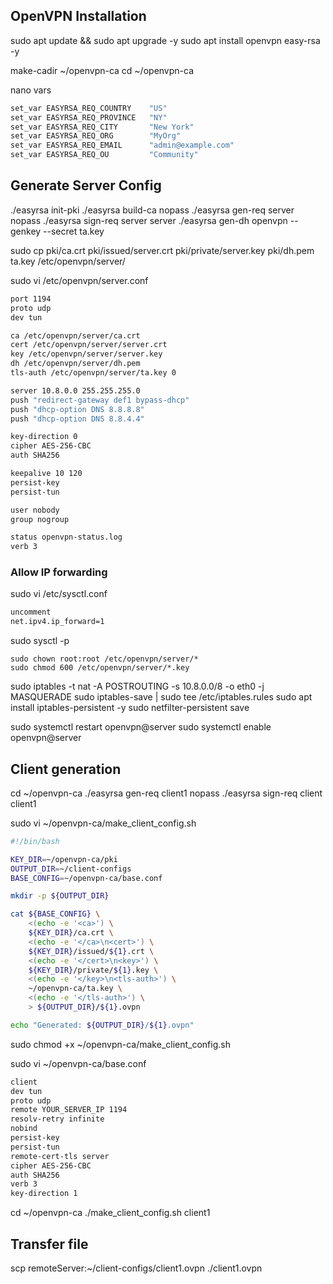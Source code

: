 ## OpenVPN Installation
sudo apt update && sudo apt upgrade -y
sudo apt install openvpn easy-rsa -y

make-cadir ~/openvpn-ca
cd ~/openvpn-ca

nano vars
```sh
set_var EASYRSA_REQ_COUNTRY    "US"
set_var EASYRSA_REQ_PROVINCE   "NY"
set_var EASYRSA_REQ_CITY       "New York"
set_var EASYRSA_REQ_ORG        "MyOrg"
set_var EASYRSA_REQ_EMAIL      "admin@example.com"
set_var EASYRSA_REQ_OU         "Community"
```

## Generate Server Config

./easyrsa init-pki
./easyrsa build-ca nopass
./easyrsa gen-req server nopass
./easyrsa sign-req server server
./easyrsa gen-dh
openvpn --genkey --secret ta.key

sudo cp pki/ca.crt pki/issued/server.crt pki/private/server.key pki/dh.pem ta.key /etc/openvpn/server/


sudo vi /etc/openvpn/server.conf
```sh
port 1194
proto udp
dev tun

ca /etc/openvpn/server/ca.crt
cert /etc/openvpn/server/server.crt
key /etc/openvpn/server/server.key
dh /etc/openvpn/server/dh.pem
tls-auth /etc/openvpn/server/ta.key 0

server 10.8.0.0 255.255.255.0
push "redirect-gateway def1 bypass-dhcp"
push "dhcp-option DNS 8.8.8.8"
push "dhcp-option DNS 8.8.4.4"

key-direction 0
cipher AES-256-CBC
auth SHA256

keepalive 10 120
persist-key
persist-tun

user nobody
group nogroup

status openvpn-status.log
verb 3
```

### Allow IP forwarding

sudo vi /etc/sysctl.conf
```sh
uncomment
net.ipv4.ip_forward=1
```
sudo sysctl -p



```
sudo chown root:root /etc/openvpn/server/*
sudo chmod 600 /etc/openvpn/server/*.key
```


sudo iptables -t nat -A POSTROUTING -s 10.8.0.0/8 -o eth0 -j MASQUERADE
sudo iptables-save | sudo tee /etc/iptables.rules
sudo apt install iptables-persistent -y
sudo netfilter-persistent save

sudo systemctl restart openvpn@server
sudo systemctl enable openvpn@server


## Client generation
cd ~/openvpn-ca
./easyrsa gen-req client1 nopass
./easyrsa sign-req client client1


sudo vi ~/openvpn-ca/make_client_config.sh

```sh
#!/bin/bash

KEY_DIR=~/openvpn-ca/pki
OUTPUT_DIR=~/client-configs
BASE_CONFIG=~/openvpn-ca/base.conf

mkdir -p ${OUTPUT_DIR}

cat ${BASE_CONFIG} \
    <(echo -e '<ca>') \
    ${KEY_DIR}/ca.crt \
    <(echo -e '</ca>\n<cert>') \
    ${KEY_DIR}/issued/${1}.crt \
    <(echo -e '</cert>\n<key>') \
    ${KEY_DIR}/private/${1}.key \
    <(echo -e '</key>\n<tls-auth>') \
    ~/openvpn-ca/ta.key \
    <(echo -e '</tls-auth>') \
    > ${OUTPUT_DIR}/${1}.ovpn

echo "Generated: ${OUTPUT_DIR}/${1}.ovpn"
```
sudo chmod +x ~/openvpn-ca/make_client_config.sh

sudo vi ~/openvpn-ca/base.conf
```sh
client
dev tun
proto udp
remote YOUR_SERVER_IP 1194
resolv-retry infinite
nobind
persist-key
persist-tun
remote-cert-tls server
cipher AES-256-CBC
auth SHA256
verb 3
key-direction 1
```
cd ~/openvpn-ca
./make_client_config.sh client1


## Transfer file

scp remoteServer:~/client-configs/client1.ovpn ./client1.ovpn